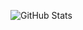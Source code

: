 ![GitHub Stats](https://github-readme-stats.vercel.app/api?username=kamal-ayman&count_private=true&show_icons=true)
